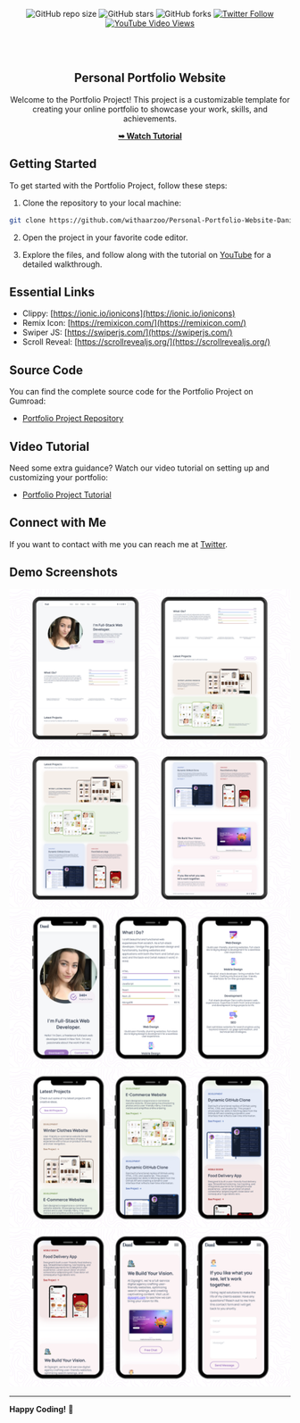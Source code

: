 <div align="center">
  
![GitHub repo size](https://img.shields.io/github/repo-size/withaarzoo/Personal-Portfolio-Website-Dani)
![GitHub stars](https://shields.io/github/stars/withaarzoo/Personal-Portfolio-Website-Dani?style=social)
![GitHub forks](https://shields.io/github/forks/withaarzoo/Personal-Portfolio-Website-Dani?style=social)
[![Twitter Follow](https://shields.io/twitter/follow/withaarzoo?style=social)](https://twitter.com/intent/follow?screen_name=withaarzoo)
[![YouTube Video Views](https://shields.io/youtube/views/SAu7e09vXoQ?style=social)](https://youtu.be/SAu7e09vXoQ)


  <br />
  <br />

  <h2 align="center">Personal Portfolio Website </h2>

  Welcome to the Portfolio Project! This project is a customizable template for creating your online portfolio to showcase your work, skills, and achievements.

  <a href="https://www.youtube.com/@codewithaarzoo"><strong>➥ Watch Tutorial</strong></a>

</div>

## Getting Started

To get started with the Portfolio Project, follow these steps:

1. Clone the repository to your local machine:

```bash
git clone https://github.com/withaarzoo/Personal-Portfolio-Website-Dani.git
```

2. Open the project in your favorite code editor.

3. Explore the files, and follow along with the tutorial on [YouTube](https://youtu.be/hwvjhS5Ut_k) for a detailed walkthrough.

## Essential Links
- Clippy: [https://ionic.io/ionicons](https://ionic.io/ionicons)
- Remix Icon: [https://remixicon.com/](https://remixicon.com/)
- Swiper JS: [https://swiperjs.com/](https://swiperjs.com/)
- Scroll Reveal: [https://scrollrevealjs.org/](https://scrollrevealjs.org/)

## Source Code
You can find the complete source code for the Portfolio Project on Gumroad:
- [Portfolio Project Repository](https://github.com/your-username/portfolio-project)

## Video Tutorial
Need some extra guidance? Watch our video tutorial on setting up and customizing your portfolio:
- [Portfolio Project Tutorial](#)

## Connect with Me
If you want to contact with me you can reach me at [Twitter](https://twitter.com/withaarzoo).

## Demo Screenshots
![dani portfolio Desktop Demo](./readme-images/desktop1.png "Desktop Demo")
![dani portfolio Desktop Demo](./readme-images/desktop2.png "Desktop Demo")
![dani portfolio Mobile Demo](./readme-images/mobile1.png "Mobile Demo")
![dani portfolio Mobile Demo](./readme-images/mobile2.png "Mobile Demo")
![dani portfolio Mobile Demo](./readme-images/mobile3.png "Mobile Demo")

---

**Happy Coding!** 🚀
